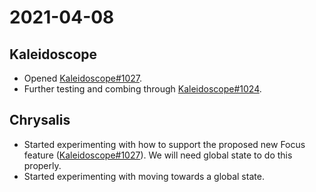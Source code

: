 <!-- -*- mode: markdown; fill-column: 8192 -*- -->

# 2021-04-08

## Kaleidoscope

* Opened [Kaleidoscope#1027][kaleidoscope/1027].
* Further testing and combing through [Kaleidoscope#1024][kaleidoscope/1024].

 [kaleidoscope/1027]: https://github.com/keyboardio/Kaleidoscope/pull/1027
 [kaleidoscope/1024]: https://github.com/keyboardio/Kaleidoscope/pull/1024

## Chrysalis

* Started experimenting with how to support the proposed new Focus feature ([Kaleidoscope#1027][kaleidoscope/1027]). We will need global state to do this properly.
* Started experimenting with moving towards a global state.

<!--
; Local variables:
; eval: (variable-pitch-mode nil)
; End:
-->
